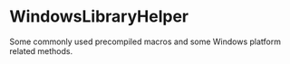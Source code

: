 # WindowsLibraryHelper
Some commonly used precompiled macros and some Windows platform related methods.
